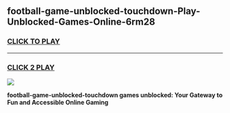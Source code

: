 
## football-game-unblocked-touchdown-Play-Unblocked-Games-Online-6rm28
<h3>
<a href="https://premium76.site?title=football-game-unblocked-touchdown&ref=25A">CLICK TO PLAY</a></h3>
<hr>

<h3>
<a href="https://premium76.site?title=football-game-unblocked-touchdown&ref=25A">CLICK 2 PLAY</a>
  
</h3>

<a href="https://premium76.site?title=football-game-unblocked-touchdown&ref=25A"><img src="https://clearcache.store/games.png"></a>


**football-game-unblocked-touchdown games unblocked: Your Gateway to Fun and Accessible Online Gaming**
